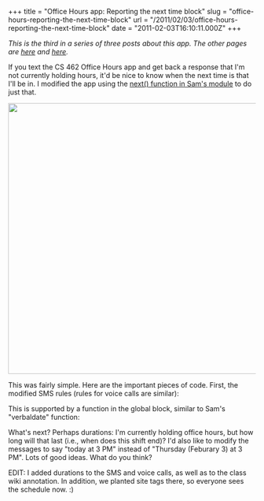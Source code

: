 +++
title = "Office Hours app: Reporting the next time block"
slug = "office-hours-reporting-the-next-time-block"
url = "/2011/02/03/office-hours-reporting-the-next-time-block"
date = "2011-02-03T16:10:11.000Z"
+++

<em>This is the third in a series of three posts about this app. The other pages are <a href="/2011/02/02/using-google-calendar-data-in-a-kynetx-app/">here</a> and <a href="/2011/02/03/extending-the-office-hours-app-using-twilio/">here</a>.</em>

If you text the CS 462 Office Hours app and get back a response that I'm not currently holding hours, it'd be nice to know when the next time is that I'll be in. I modified the app using the <a href="http://www.mostlybaked.com/kyntwilgoocal-tell-me-when">next() function in Sam's module</a> to do just that.

<a href="http://scnay-images.s3.amazonaws.com/globalconstant/ta-office-hours-text.png"><img alt="" src="http://scnay-images.s3.amazonaws.com/globalconstant/ta-office-hours-text.png" title="Next office hours text" class="aligncenter" width="550" /></a>

This was fairly simple. Here are the important pieces of code. First, the modified SMS rules (rules for voice calls are similar):

<script src="https://gist.github.com/810317.js?file=a163x40.krl"></script>

This is supported by a function in the global block, similar to Sam's "verbaldate" function:

<script src="https://gist.github.com/810320.js?file=a163x40.krl"></script>

What's next? Perhaps durations: I'm currently holding office hours, but how long will that last (i.e., when does this shift end)? I'd also like to modify the messages to say "today at 3 PM" instead of "Thursday (Feburary 3) at 3 PM". Lots of good ideas. What do you think?

EDIT: I added durations to the SMS and voice calls, as well as to the class wiki annotation. In addition, we planted site tags there, so everyone sees the schedule now. :)
